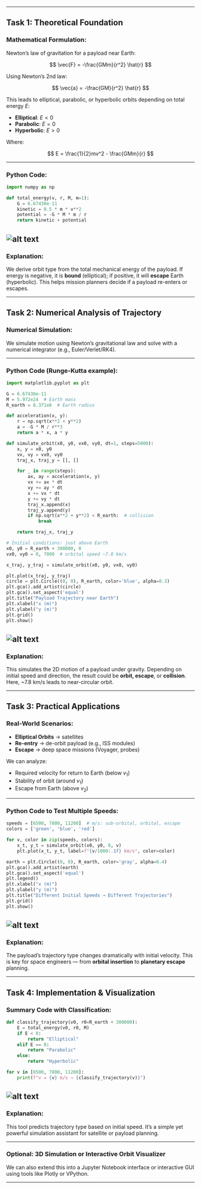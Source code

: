 
---

## Task 1: Theoretical Foundation

### Mathematical Formulation:

Newton’s law of gravitation for a payload near Earth:

$$
\vec{F} = -\frac{GMm}{r^2} \hat{r}
$$

Using Newton’s 2nd law:

$$
\vec{a} = -\frac{GM}{r^2} \hat{r}
$$

This leads to elliptical, parabolic, or hyperbolic orbits depending on total energy $E$:

* **Elliptical**: $E < 0$
* **Parabolic**: $E = 0$
* **Hyperbolic**: $E > 0$

Where:

$$
E = \frac{1}{2}mv^2 - \frac{GMm}{r}
$$

---

### Python Code:

```python
import numpy as np

def total_energy(v, r, M, m=1):
    G = 6.67430e-11
    kinetic = 0.5 * m * v**2
    potential = -G * M * m / r
    return kinetic + potential
```
![alt text](image-15.png)
---

### Explanation:

We derive orbit type from the total mechanical energy of the payload. If energy is negative, it is **bound** (elliptical); if positive, it will **escape** Earth (hyperbolic). This helps mission planners decide if a payload re-enters or escapes.

---

## Task 2: Numerical Analysis of Trajectory

### Numerical Simulation:

We simulate motion using Newton’s gravitational law and solve with a numerical integrator (e.g., Euler/Verlet/RK4).

---

### Python Code (Runge-Kutta example):

```python
import matplotlib.pyplot as plt

G = 6.67430e-11
M = 5.972e24  # Earth mass
R_earth = 6.371e6  # Earth radius

def acceleration(x, y):
    r = np.sqrt(x**2 + y**2)
    a = -G * M / r**3
    return a * x, a * y

def simulate_orbit(x0, y0, vx0, vy0, dt=1, steps=5000):
    x, y = x0, y0
    vx, vy = vx0, vy0
    traj_x, traj_y = [], []

    for _ in range(steps):
        ax, ay = acceleration(x, y)
        vx += ax * dt
        vy += ay * dt
        x += vx * dt
        y += vy * dt
        traj_x.append(x)
        traj_y.append(y)
        if np.sqrt(x**2 + y**2) < R_earth:  # collision
            break

    return traj_x, traj_y

# Initial conditions: just above Earth
x0, y0 = R_earth + 300000, 0
vx0, vy0 = 0, 7800  # orbital speed ~7.8 km/s

x_traj, y_traj = simulate_orbit(x0, y0, vx0, vy0)

plt.plot(x_traj, y_traj)
circle = plt.Circle((0, 0), R_earth, color='blue', alpha=0.3)
plt.gca().add_artist(circle)
plt.gca().set_aspect('equal')
plt.title("Payload Trajectory near Earth")
plt.xlabel("x (m)")
plt.ylabel("y (m)")
plt.grid()
plt.show()
```
![alt text](image-16.png)
---

### Explanation:

This simulates the 2D motion of a payload under gravity. Depending on initial speed and direction, the result could be **orbit, escape**, or **collision**. Here, \~7.8 km/s leads to near-circular orbit.

---

## Task 3: Practical Applications

### Real-World Scenarios:

* **Elliptical Orbits** → satellites
* **Re-entry** → de-orbit payload (e.g., ISS modules)
* **Escape** → deep space missions (Voyager, probes)

We can analyze:

* Required velocity for return to Earth (below $v_1$)
* Stability of orbit (around $v_1$)
* Escape from Earth (above $v_2$)

---

### Python Code to Test Multiple Speeds:

```python
speeds = [6500, 7800, 11200]  # m/s: sub-orbital, orbital, escape
colors = ['green', 'blue', 'red']

for v, color in zip(speeds, colors):
    x_t, y_t = simulate_orbit(x0, y0, 0, v)
    plt.plot(x_t, y_t, label=f"{v/1000:.1f} km/s", color=color)

earth = plt.Circle((0, 0), R_earth, color='gray', alpha=0.4)
plt.gca().add_artist(earth)
plt.gca().set_aspect('equal')
plt.legend()
plt.xlabel("x (m)")
plt.ylabel("y (m)")
plt.title("Different Initial Speeds → Different Trajectories")
plt.grid()
plt.show()
```
![alt text](image-17.png)
---

### Explanation:

The payload’s trajectory type changes dramatically with initial velocity. This is key for space engineers — from **orbital insertion** to **planetary escape** planning.

---

## Task 4: Implementation & Visualization

### Summary Code with Classification:

```python
def classify_trajectory(v0, r0=R_earth + 300000):
    E = total_energy(v0, r0, M)
    if E < 0:
        return "Elliptical"
    elif E == 0:
        return "Parabolic"
    else:
        return "Hyperbolic"

for v in [6500, 7800, 11200]:
    print(f"v = {v} m/s → {classify_trajectory(v)}")
```
![alt text](image-18.png)
---

### Explanation:

This tool predicts trajectory type based on initial speed. It’s a simple yet powerful simulation assistant for satellite or payload planning.

---

### Optional: 3D Simulation or Interactive Orbit Visualizer

We can also extend this into a Jupyter Notebook interface or interactive GUI using tools like Plotly or VPython.

---

